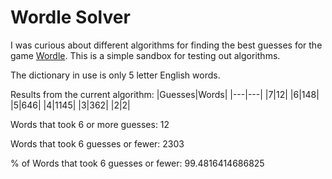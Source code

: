 # Wordle Solver

I was curious about different algorithms for finding the best guesses for the game [Wordle](https://www.powerlanguage.co.uk/wordle/). This is a simple sandbox for testing out algorithms.

The dictionary in use is only 5 letter English words.

Results from the current algorithm:
|Guesses|Words|
|---|---|
|7|12|
|6|148|
|5|646|
|4|1145|
|3|362|
|2|2|

Words that took 6 or more guesses: 12

Words that took 6 guesses or fewer: 2303

% of Words that took 6 guesses or fewer: 99.4816414686825
